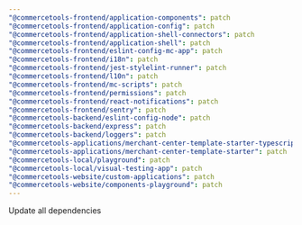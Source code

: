 ```yaml
---
"@commercetools-frontend/application-components": patch
"@commercetools-frontend/application-config": patch
"@commercetools-frontend/application-shell-connectors": patch
"@commercetools-frontend/application-shell": patch
"@commercetools-frontend/eslint-config-mc-app": patch
"@commercetools-frontend/i18n": patch
"@commercetools-frontend/jest-stylelint-runner": patch
"@commercetools-frontend/l10n": patch
"@commercetools-frontend/mc-scripts": patch
"@commercetools-frontend/permissions": patch
"@commercetools-frontend/react-notifications": patch
"@commercetools-frontend/sentry": patch
"@commercetools-backend/eslint-config-node": patch
"@commercetools-backend/express": patch
"@commercetools-backend/loggers": patch
"@commercetools-applications/merchant-center-template-starter-typescript": patch
"@commercetools-applications/merchant-center-template-starter": patch
"@commercetools-local/playground": patch
"@commercetools-local/visual-testing-app": patch
"@commercetools-website/custom-applications": patch
"@commercetools-website/components-playground": patch
---
```


Update all dependencies
